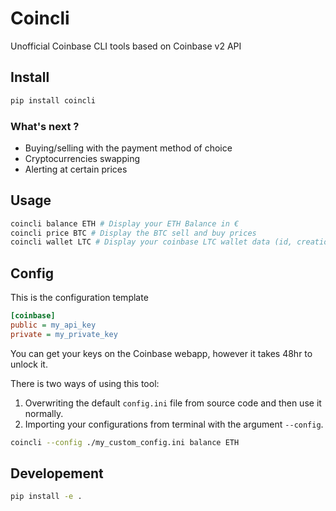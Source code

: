 # Coincli

Unofficial Coinbase CLI tools based on Coinbase v2 API

## Install

```sh
pip install coincli
```

### What's next ?

- Buying/selling with the payment method of choice
- Cryptocurrencies swapping
- Alerting at certain prices

## Usage

```sh
coincli balance ETH # Display your ETH Balance in €
coincli price BTC # Display the BTC sell and buy prices
coincli wallet LTC # Display your coinbase LTC wallet data (id, creation date, balance, name)
```

## Config

This is the configuration template

```ini
[coinbase]
public = my_api_key
private = my_private_key
```

You can get your keys on the Coinbase webapp, however it takes 48hr to unlock it.

There is two ways of using this tool:

1. Overwriting the default `config.ini` file from source code and then use it normally.
2. Importing your configurations from terminal with the argument `--config`.

```sh
coincli --config ./my_custom_config.ini balance ETH
```

## Developement

```sh
pip install -e .
```
